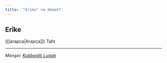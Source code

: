```yaml
---
title: '"Erîke" ne demek?'
---
```


## Erîke
([[arapca|Arapça]]) Taht

---
*Menşei: [Kubbealtı Lugatı](https://www.lugatim.com/s/erike)*
